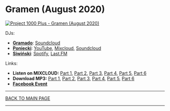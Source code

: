 # Gramen (August 2020)

[![Project 1000 Plus - Gramen (August 2020)](https://thumbnailer.mixcloud.com/unsafe/300x300/extaudio/1/0/1/5/0245-3187-4bbd-94a3-4dab88f0515a)](https://www.mixcloud.com/project1000plus/gramen-part-1-august-2020/)

DJs: 
* [**Gramado**](https://www.facebook.com/Gramado-183014051719357): 
[Soundcloud](https://soundcloud.com/gramado)
* [**Poniecki**](https://www.facebook.com/Poniecki): 
[YouTube](https://www.youtube.com/channel/UCo5ZkQ4xLpDnOgFLay78E5Q), 
[Mixcloud](https://www.mixcloud.com/Poniecki/), 
[Soundcloud](https://soundcloud.com/poniecki/popular-tracks) 
* [**Siwiński**](https://hopbit.github.io/sets/): 
[Spotify](https://open.spotify.com/user/hopbit?si=pAVfyUj-ShGiy38p4GQeYA), 
[Last.FM](https://www.last.fm/user/lsiwinski)

Links:
* **Listen on MIXCLOUD:** 
[Part 1](https://www.mixcloud.com/project1000plus/gramen-part-1-august-2020/), 
[Part 2](https://www.mixcloud.com/project1000plus/gramen-part-2-august-2020/), 
[Part 3](https://www.mixcloud.com/project1000plus/gramen-part-3-august-2020/), 
[Part 4](https://www.mixcloud.com/project1000plus/gramen-part-4-august-2020/), 
[Part 5](https://www.mixcloud.com/project1000plus/gramen-part-5-august-2020/), 
[Part 6](https://www.mixcloud.com/project1000plus/gramen-part-6-august-2020/)
* **Download MP3:** 
[Part 1](https://1drv.ms/u/s!AmzuuXrjf51v34MwjSOl5hb7eCk8bA?e=wbt1Nh), 
[Part 2](https://1drv.ms/u/s!AmzuuXrjf51v34MtSYQSFqjFE8LH2Q?e=6VVlGJ), 
[Part 3](https://1drv.ms/u/s!AmzuuXrjf51v34Mx6MXGfVyfEGy7gg?e=IWdxUn), 
[Part 4](https://1drv.ms/u/s!AmzuuXrjf51v34MvEZ7_1vbPbHVIQA?e=hiP6pk), 
[Part 5](https://1drv.ms/u/s!AmzuuXrjf51v34Myrtisjvot5qzsGQ?e=9hgS1C), 
[Part 6](https://1drv.ms/u/s!AmzuuXrjf51v34MrENMWqcljqQcQNQ?e=ftDpFG)
* [**Facebook Event**](https://www.facebook.com/events/298470098035348/)

----

[BACK TO MAIN PAGE](./README.md)

----
